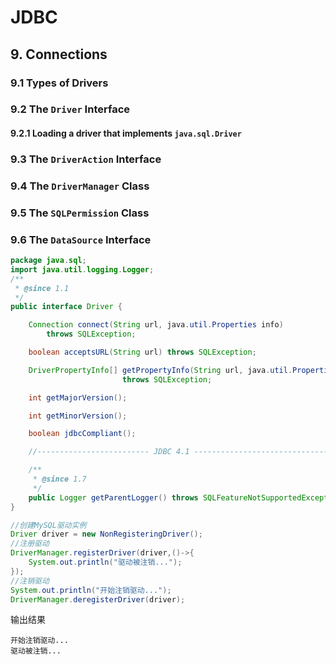# JDBC



## 9. Connections

### 9.1 Types of Drivers

### 9.2 The `Driver` Interface

#### 9.2.1 Loading a driver that implements `java.sql.Driver`

### 9.3 The `DriverAction` Interface

### 9.4 The `DriverManager` Class

### 9.5 The `SQLPermission` Class

### 9.6 The `DataSource` Interface









```java
package java.sql;
import java.util.logging.Logger;
/**
 * @since 1.1
 */
public interface Driver {

    Connection connect(String url, java.util.Properties info)
        throws SQLException;

    boolean acceptsURL(String url) throws SQLException;

    DriverPropertyInfo[] getPropertyInfo(String url, java.util.Properties info)
                         throws SQLException;

    int getMajorVersion();

    int getMinorVersion();

    boolean jdbcCompliant();

    //------------------------- JDBC 4.1 -----------------------------------

    /**
     * @since 1.7
     */
    public Logger getParentLogger() throws SQLFeatureNotSupportedException;
}

```





```java
//创建MySQL驱动实例
Driver driver = new NonRegisteringDriver();
//注册驱动
DriverManager.registerDriver(driver,()->{
    System.out.println("驱动被注销...");
});
//注销驱动
System.out.println("开始注销驱动...");
DriverManager.deregisterDriver(driver);
```

输出结果

```
开始注销驱动...
驱动被注销...
```



